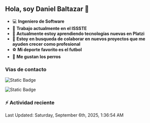 ## Hola, soy Daniel Baltazar 👋

- 💻 **Ingeniero de Software**
- 🔭 **Trabajo actualmente en el ISSSTE**
- 🌱 **Actualmente estoy aprendiendo tecnologías nuevas en Platzi**
- 👯 **Estoy en busqueda de colaborar en nuevos proyectos que me ayuden crecer como profesional**
- ⚽ **Mi deporte favorito es el futbol**
- 🐶 **Me gustan los perros**

### Vias de contacto
![Static Badge](https://img.shields.io/badge/Perfil-https%3A%2F%2Fdanybal.github.io%2F-blue)

![Static Badge](https://img.shields.io/badge/Correo%20electr%C3%B3nico%20%F0%9F%93%AB-rbleinad%40gmail.com-yellow)

### :zap: Actividad reciente
<!--RECENT_ACTIVITY:start-->
<!--RECENT_ACTIVITY:end-->
<!--RECENT_ACTIVITY:last_update-->
Last Updated: Saturday, September 6th, 2025, 1:36:54 AM
<!--RECENT_ACTIVITY:last_update_end-->
